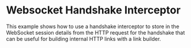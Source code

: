 # Websocket Handshake Interceptor

This example shows how to use a handshake interceptor to store in the WebSocket session details from the HTTP request
for the handshake that can be useful for building internal HTTP
links with a link builder. 

